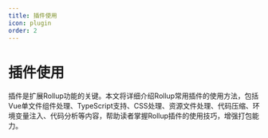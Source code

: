 ```yaml
---
title: 插件使用
icon: plugin
order: 2
---
```


# 插件使用

插件是扩展Rollup功能的关键。本文将详细介绍Rollup常用插件的使用方法，包括Vue单文件组件处理、TypeScript支持、CSS处理、资源文件处理、代码压缩、环境变量注入、代码分析等内容，帮助读者掌握Rollup插件的使用技巧，增强打包能力。
